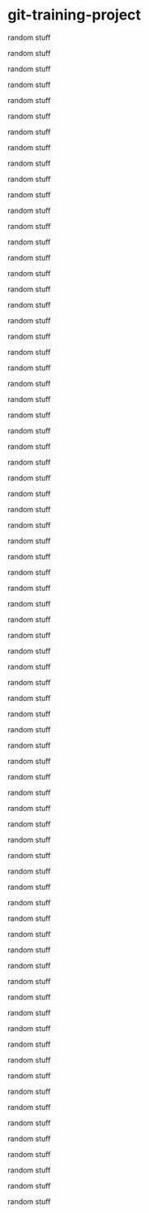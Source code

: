 # git-training-project
random stuff

random stuff

random stuff

random stuff

random stuff

random stuff

random stuff

random stuff

random stuff

random stuff

random stuff

random stuff

random stuff

random stuff

random stuff

random stuff

random stuff

random stuff

random stuff

random stuff

random stuff

random stuff

random stuff

random stuff

random stuff

random stuff

random stuff

random stuff

random stuff

random stuff

random stuff

random stuff

random stuff

random stuff

random stuff

random stuff

random stuff

random stuff

random stuff

random stuff

random stuff

random stuff

random stuff

random stuff

random stuff

random stuff

random stuff

random stuff

random stuff

random stuff

random stuff

random stuff

random stuff

random stuff

random stuff

random stuff

random stuff

random stuff

random stuff

random stuff

random stuff

random stuff

random stuff

random stuff

random stuff

random stuff

random stuff

random stuff

random stuff

random stuff

random stuff

random stuff

random stuff

random stuff

random stuff
